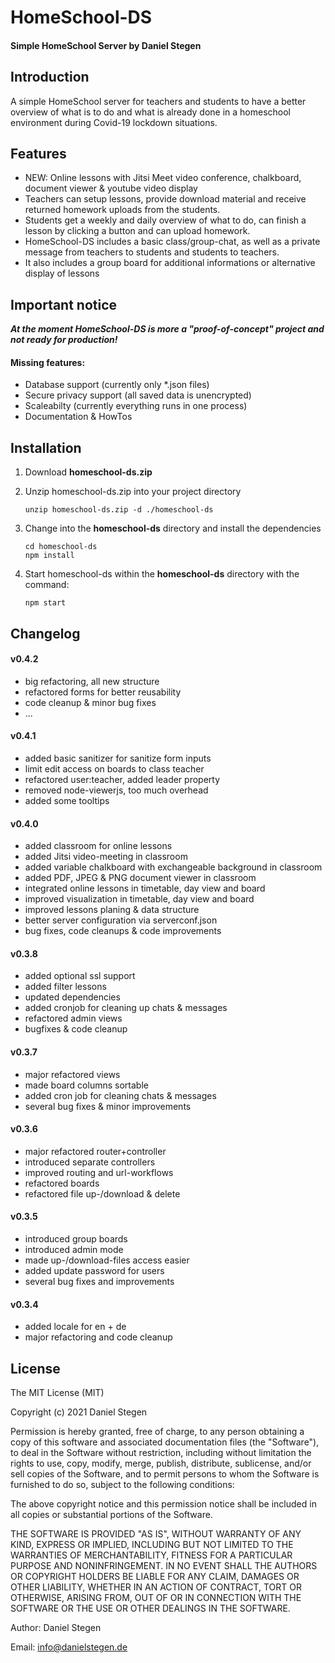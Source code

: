 # HomeSchool-DS #
#### Simple HomeSchool Server by Daniel Stegen ####

## Introduction ##

A simple HomeSchool server for teachers and students to have a better overview of what is to do and what is already done in a homeschool environment during Covid-19 lockdown situations.

## Features ##

- NEW: Online lessons with Jitsi Meet video conference, chalkboard, document viewer & youtube video display
- Teachers can setup lessons, provide download material and receive returned homework uploads from the students.
- Students get a weekly and daily overview of what to do, can finish a lesson by clicking a button and can upload homework.
- HomeSchool-DS includes a basic class/group-chat, as well as a private message from teachers to students and students to teachers.
- It also includes a group board for additional informations or alternative display of lessons

## Important notice ##
***At the moment HomeSchool-DS is more a "proof-of-concept" project and not ready for production!***

#### Missing features: ####
- Database support (currently only *.json files)
- Secure privacy support (all saved data is unencrypted)
- Scaleabilty (currently everything runs in one process)
- Documentation & HowTos


## Installation ##

1. Download **homeschool-ds.zip**

2. Unzip homeschool-ds.zip into your project directory

   ```
   unzip homeschool-ds.zip -d ./homeschool-ds
   ```

3. Change into the **homeschool-ds** directory and install the dependencies

   ```
   cd homeschool-ds
   npm install
   ```

4. Start homeschool-ds within the **homeschool-ds** directory with the command:

   ```
   npm start
   ```


## Changelog ##

#### v0.4.2 ####
- big refactoring, all new structure
- refactored forms for better reusability
- code cleanup & minor bug fixes
- ...

#### v0.4.1 ####
- added basic sanitizer for sanitize form inputs
- limit edit access on boards to class teacher
- refactored user:teacher, added leader property
- removed node-viewerjs, too much overhead
- added some tooltips

#### v0.4.0 ####
- added classroom for online lessons
- added Jitsi video-meeting in classroom
- added variable chalkboard with exchangeable background in classroom
- added PDF, JPEG & PNG document viewer in classroom
- integrated online lessons in timetable, day view and board
- improved visualization in timetable, day view and board
- improved lessons planing & data structure
- better server configuration via serverconf.json
- bug fixes, code cleanups & code improvements

#### v0.3.8 ####
- added optional ssl support
- added filter lessons
- updated dependencies
- added cronjob for cleaning up chats & messages
- refactored admin views
- bugfixes & code cleanup

#### v0.3.7 ####
- major refactored views
- made board columns sortable
- added cron job for cleaning chats & messages
- several bug fixes & minor improvements

#### v0.3.6 ####
- major refactored router+controller
- introduced separate controllers
- improved routing and url-workflows
- refactored boards
- refactored file up-/download & delete

#### v0.3.5 ####
- introduced group boards
- introduced admin mode
- made up-/download-files access easier
- added update password for users
- several bug fixes and improvements

#### v0.3.4 ####
- added locale for en + de
- major refactoring and code cleanup


## License ##

The MIT License (MIT)

Copyright (c) 2021 Daniel Stegen

Permission is hereby granted, free of charge, to any person obtaining a copy
of this software and associated documentation files (the "Software"), to deal
in the Software without restriction, including without limitation the rights
to use, copy, modify, merge, publish, distribute, sublicense, and/or sell
copies of the Software, and to permit persons to whom the Software is
furnished to do so, subject to the following conditions:

The above copyright notice and this permission notice shall be included in all
copies or substantial portions of the Software.

THE SOFTWARE IS PROVIDED "AS IS", WITHOUT WARRANTY OF ANY KIND, EXPRESS OR
IMPLIED, INCLUDING BUT NOT LIMITED TO THE WARRANTIES OF MERCHANTABILITY,
FITNESS FOR A PARTICULAR PURPOSE AND NONINFRINGEMENT. IN NO EVENT SHALL THE
AUTHORS OR COPYRIGHT HOLDERS BE LIABLE FOR ANY CLAIM, DAMAGES OR OTHER
LIABILITY, WHETHER IN AN ACTION OF CONTRACT, TORT OR OTHERWISE, ARISING FROM,
OUT OF OR IN CONNECTION WITH THE SOFTWARE OR THE USE OR OTHER DEALINGS IN THE
SOFTWARE.

Author: Daniel Stegen

Email: info@danielstegen.de
